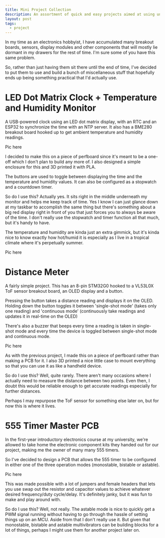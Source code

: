```yaml
---
title: Mini Project Collection
description: An assortment of quick and easy projects aimed at using unused components
layout: post
tags:
  - project
---
```

In my time as an electronics hobbyist, I have accumulated many breakout boards, sensors, display modules and other components that will mostly lie dormant in my drawers for the rest of time. I'm sure some of you have this same problem. 

So, rather than just having them sit there until the end of time, I've decided to put them to use and build a bunch of miscellaneous stuff that hopefully ends up being something practical that I'd actually use. 


# LED Dot Matrix Clock + Temperature and Humidity Monitor
A USB-powered clock using an LED dot matrix display, with an RTC and an ESP32 to synchronize the time with an NTP server. It also has a BME280 breakout board hooked up to get ambient temperature and humidity readings.

Pic here

I decided to make this on a piece of perfboard since it's meant to be a one-off which I don't plan to build any more of. I also designed a simple enclosure for this and 3D printed it with PLA. 

The buttons are used to toggle between displaying the time and the temperature and humidity values. It can also be configured as a stopwatch and a countdown timer. 

So do I use this? Actually yes. It sits right in the middle underneath my monitor and helps me keep track of time. Yes I know I can just glance down at my taskbar to accomplish the same thing but there's something about a big red display right in front of you that just forces you to always be aware of the time. I don't really use the stopwatch and timer function all that much, but it's handy to have.

The temperature and humidity are kinda just an extra gimmick, but it's kinda nice to know exactly how hot/humid it is especially as I live in a tropical climate where it's perpetually summer. 

Pic here


# Distance Meter
A fairly simple project. This has an 8-pin STM32G0 hooked to a VL53L0X ToF sensor breakout board, an OLED display and a button. 

Pressing the button takes a distance reading and displays it on the OLED. Holding down the button toggles it between 'single-shot mode' (takes only one reading) and 'continuous mode' (continuously take readings and updates it in real-time on the OLED)

There's also a buzzer that beeps every time a reading is taken in single-shot mode and every time the device is toggled between single-shot mode and continuous mode. 

Pic here

As with the previous project, I made this on a piece of perfboard rather than making a PCB for it. I also 3D printed a nice little case to mount everything so that you can use it as like a handheld device. 

So do I use this? Well, quite rarely. There aren't many occasions where I actually need to measure the distance between two points. Even then, I doubt this would be reliable enough to get accurate readings especially for further distances. 

Perhaps I may repurpose the ToF sensor for something else later on, but for now this is where it lives. 

# 555 Timer Master PCB
In the first-year introductory electronics course at my university, we're allowed to take home the electronic component kits they handed out for our project, making me the owner of many many 555 timers.  

So I've decided to design a PCB that allows the 555 timer to be configured in either one of the three operation modes (monostable, bistable or astable). 

Pic here

This was made possible with a lot of jumpers and female headers that lets you use swap out the resistor and capacitor values to achieve whatever desired frequency/duty cycle/delay. It's definitely janky, but it was fun to make and play around with. 

So do I use this? Well, not really. The astable mode is nice to quickly get a PWM signal running without having to go through the hassle of setting things up on an MCU. Aside from that I don't really use it. But given that monostable, bistable and astable multivibrators can be building blocks for a lot of things, perhaps I might use them for another project later on.

